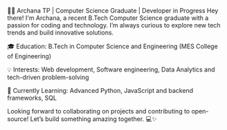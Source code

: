 👩‍💻 Archana TP | Computer Science Graduate | Developer in Progress
Hey there! I'm Archana, a recent B.Tech Computer Science graduate with a passion for coding and technology. I’m always curious to explore new tech trends and build innovative solutions.

🎓 Education: B.Tech in Computer Science and Engineering (MES College of Engineering) 

💡 Interests: Web development, Software engineering, Data Analytics and tech-driven problem-solving 

🌱 Currently Learning: Advanced Python, JavaScript and backend frameworks, SQL 



Looking forward to collaborating on projects and contributing to open-source! Let’s build something amazing together. 💻✨

